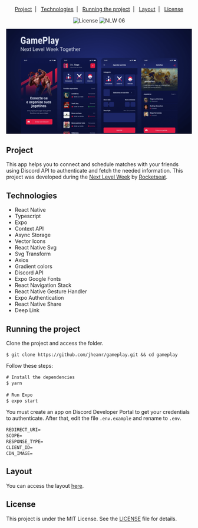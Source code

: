 <p align="center">
  <a href="#project">Project</a>&nbsp;&nbsp;|&nbsp;&nbsp;
  <a href="#technologies">Technologies</a>&nbsp;&nbsp;|&nbsp;&nbsp;
  <a href="#running-the-project">Running the project</a>&nbsp;&nbsp;|&nbsp;&nbsp;
  <a href="#layout">Layout</a>&nbsp;&nbsp;|&nbsp;&nbsp;
  <a href="#license">License</a>
</p>

<p align="center">
  <img alt="License" src="https://img.shields.io/static/v1?label=license&message=MIT&color=E51C44&labelColor=0A1033">

 <img src="https://img.shields.io/static/v1?label=NLW&message=06&color=E51C44&labelColor=0A1033" alt="NLW 06" />
</p>


![cover](.github/cover.png?style=flat)


## Project

This app helps you to connect and schedule matches with your friends using Discord API to authenticate and fetch the needed information. This project was developed during the [Next Level Week](https://nextlevelweek.com/) by [Rocketseat](https://rocketseat.com.br). 


## Technologies

* React Native
* Typescript
* Expo
* Context API
* Async Storage
* Vector Icons
* React Native Svg  
* Svg Transform
* Axios
* Gradient colors
* Discord API
* Expo Google Fonts
* React Navigation Stack
* React Native Gesture Handler
* Expo Authentication
* React Native Share
* Deep Link


## Running the project

Clone the project and access the folder.

```shell
$ git clone https://github.com/jheanr/gameplay.git && cd gameplay
```

Follow these steps:

```shell
# Install the dependencies
$ yarn

# Run Expo
$ expo start
```

You must create an app on Discord Developer Portal to get your credentials to authenticate. After that, edit the file `.env.example` and rename to `.env`.
 
 ```shell
REDIRECT_URI=
SCOPE=
RESPONSE_TYPE=
CLIENT_ID=
CDN_IMAGE=
```

## Layout

You can access the layout [here](https://www.figma.com/file/0kv33XYjvOgvKGKHBaiR07/GamePlay-NLW-Together?node-id=58913%3A83). 


## License

This project is under the MIT License. See the [LICENSE](LICENSE.md) file for details.
